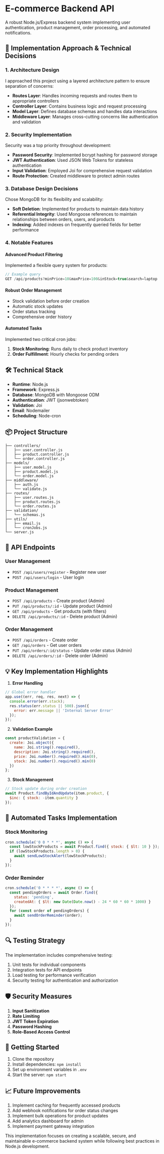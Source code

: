 # E-commerce Backend API

A robust Node.js/Express backend system implementing user authentication, product management, order processing, and automated notifications.

## 🚀 Implementation Approach & Technical Decisions

### 1. Architecture Design
I approached this project using a layered architecture pattern to ensure separation of concerns:
- **Routes Layer**: Handles incoming requests and routes them to appropriate controllers
- **Controller Layer**: Contains business logic and request processing
- **Model Layer**: Defines database schemas and handles data interactions
- **Middleware Layer**: Manages cross-cutting concerns like authentication and validation

### 2. Security Implementation
Security was a top priority throughout development:
- **Password Security**: Implemented bcrypt hashing for password storage
- **JWT Authentication**: Used JSON Web Tokens for stateless authentication
- **Input Validation**: Employed Joi for comprehensive request validation
- **Route Protection**: Created middleware to protect admin routes

### 3. Database Design Decisions
Chose MongoDB for its flexibility and scalability:
- **Soft Deletion**: Implemented for products to maintain data history
- **Referential Integrity**: Used Mongoose references to maintain relationships between orders, users, and products
- **Indexing**: Added indexes on frequently queried fields for better performance

### 4. Notable Features

#### Advanced Product Filtering
Implemented a flexible query system for products:
```javascript
// Example query
GET /api/products?minPrice=10&maxPrice=100&inStock=true&search=laptop
```

#### Robust Order Management
- Stock validation before order creation
- Automatic stock updates
- Order status tracking
- Comprehensive order history

#### Automated Tasks
Implemented two critical cron jobs:
1. **Stock Monitoring**: Runs daily to check product inventory
2. **Order Fulfillment**: Hourly checks for pending orders

## 🛠️ Technical Stack

- **Runtime**: Node.js
- **Framework**: Express.js
- **Database**: MongoDB with Mongoose ODM
- **Authentication**: JWT (jsonwebtoken)
- **Validation**: Joi
- **Email**: Nodemailer
- **Scheduling**: Node-cron

## 📦 Project Structure
```
├── controllers/
│   ├── user.controller.js
│   ├── product.controller.js
│   └── order.controller.js
├── models/
│   ├── user.model.js
│   ├── product.model.js
│   └── order.model.js
├── middleware/
│   ├── auth.js
│   └── validate.js
├── routes/
│   ├── user.routes.js
│   ├── product.routes.js
│   └── order.routes.js
├── validation/
│   └── schemas.js
├── utils/
│   ├── email.js
│   └── cronJobs.js
└── server.js
```

## 🚦 API Endpoints

### User Management
- `POST /api/users/register` - Register new user
- `POST /api/users/login` - User login

### Product Management
- `POST /api/products` - Create product (Admin)
- `PUT /api/products/:id` - Update product (Admin)
- `GET /api/products` - Get products (with filters)
- `DELETE /api/products/:id` - Delete product (Admin)

### Order Management
- `POST /api/orders` - Create order
- `GET /api/orders` - Get user orders
- `PUT /api/orders/:id/status` - Update order status (Admin)
- `DELETE /api/orders/:id` - Delete order (Admin)

## 💡 Key Implementation Highlights

1. **Error Handling**
```javascript
// Global error handler
app.use((err, req, res, next) => {
  console.error(err.stack);
  res.status(err.status || 500).json({
    error: err.message || 'Internal Server Error'
  });
});
```

2. **Validation Example**
```javascript
const productValidation = {
  create: Joi.object({
    name: Joi.string().required(),
    description: Joi.string().required(),
    price: Joi.number().required().min(0),
    stock: Joi.number().required().min(0)
  })
};
```

3. **Stock Management**
```javascript
// Stock update during order creation
await Product.findByIdAndUpdate(item.product, {
  $inc: { stock: -item.quantity }
});
```

## 🔄 Automated Tasks Implementation

### Stock Monitoring
```javascript
cron.schedule('0 0 * * *', async () => {
  const lowStockProducts = await Product.find({ stock: { $lt: 10 } });
  if (lowStockProducts.length > 0) {
    await sendLowStockAlert(lowStockProducts);
  }
});
```

### Order Reminder
```javascript
cron.schedule('0 * * * *', async () => {
  const pendingOrders = await Order.find({
    status: 'pending',
    createdAt: { $lt: new Date(Date.now() - 24 * 60 * 60 * 1000) }
  });
  for (const order of pendingOrders) {
    await sendOrderReminder(order);
  }
});
```

## 🔍 Testing Strategy

The implementation includes comprehensive testing:
1. Unit tests for individual components
2. Integration tests for API endpoints
3. Load testing for performance verification
4. Security testing for authentication and authorization

## 🛡️ Security Measures

1. **Input Sanitization**
2. **Rate Limiting**
3. **JWT Token Expiration**
4. **Password Hashing**
5. **Role-Based Access Control**

## 🚀 Getting Started

1. Clone the repository
2. Install dependencies: `npm install`
3. Set up environment variables in `.env`
4. Start the server: `npm start`

## 📈 Future Improvements

1. Implement caching for frequently accessed products
2. Add webhook notifications for order status changes
3. Implement bulk operations for product updates
4. Add analytics dashboard for admin
5. Implement payment gateway integration

This implementation focuses on creating a scalable, secure, and maintainable e-commerce backend system while following best practices in Node.js development.